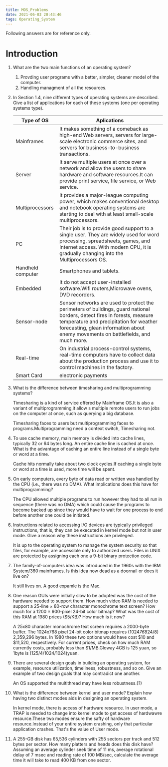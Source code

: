 ```yaml
---
title: MOS_Problems
date: 2021-06-03 20:43:46
tags: Operating_System
---
```


Following answers are for reference only.

# Introduction
1. What are the two main functions of an operating system?
   
   1. Provding user programs with a better, simpler, cleaner model of the computer.
   2. Handling managment of all the resources.
2. In Section 1.4, nine different types of operating systems are described. Give a list of
applications for each of these systems (one per operating systems type).

    | Type of OS | Aplications |
    |-|-|
    | Mainframes | It makes something of a comeback as high-end Web servers, servers for large-scale electronic commerce sites, and servers for business-to-business transactions. |
    | Server | It serve multiple users at once over a network and allow the users to share hardware and software resources.It can provide print service, file service, or Web service.  |
    | Multiprocessors | It provides a major-league computing power, which makes conventional desktop and notebook operating systems are starting to deal with at least small-scale multiprocessors.  |
    | PC | Their job is to provide good support to a single user. They are widely used for word processing, spreadsheets, games, and Internet access. With modern CPU, it is gradually changing into the Multiprocessors OS.  |
    | Handheld computer | Smartphones and tablets. |
    | Embedded | It do not accept user-installed software.Wifi routers,Microwave ovens, DVD recorders.|
    | Sensor-node | Sensor networks are used to protect the perimeters of buildings, guard national borders, detect fires in forests, measure temperature and precipitation for weather forecasting, glean information about enemy movements on battlefields, and much more. |
    | Real-time | On industrial process-control systems, real-time computers have to collect data about the production process and use it to control machines in the factory. |
    | Smart Card | electronic payments|

3. What is the difference between timesharing and multiprogramming systems?
   
    
    Timesharing is a kind of service offered by Mainframe OS.It is also a variant of multiprogramming,it allow s multiple remote users to run jobs on the computer at once, such as querying a big database. 
    
    Timesharing faces to users but multiprogramming faces to programs.Multiprogramming need a context switch, Timesharing not.
    
4. To use cache memory, main memory is divided into cache lines, typically 32 or 64 bytes long. An entire cache line is cached at once. What is the advantage of caching an entire line instead of a single byte or word at a time.
   
   Cache hits normally take about two clock cycles.If caching a single byte or word at a time is used, more time will be spent.

5. On early computers, every byte of data read or written was handled by the CPU (i.e., there was no DMA). What implications does this have for multiprogramming?

    The CPU allowed multiple programs to run however they had to all run in sequence (there was no DMA) which could cause the programs to become backed up since they would have to wait for one process to end before another one could be initiated.

6. Instructions related to accessing I/O devices are typically privileged instructions, that is, they can be executed in kernel mode but not in user mode. Give a reason why these instructions are privileged.

    It is up to the operating system to manage the system security so that files, for example, are accessible only to authorized users. Files in UNIX are protected by assigning each one a 9-bit binary protection code.

7. The family-of-computers idea was introduced in the 1960s with the IBM System/360 mainframes. Is this idea now dead as a doornail or does it live on?

    It still lives on. A good expamle is the Mac.


8. One reason GUIs were initially slow to be adopted was the cost of the hardware needed to support them. How much video RAM is needed to support a 25-line × 80-row character monochrome text screen? How much for a 1200 × 900-pixel 24-bit color bitmap? What was the cost of this RAM at 1980 prices ($5/KB)? How much is it now?

    A 25x80 character monochrome text screen requires a 2000-byte buffer. The 1024x768 pixel 24-bit color bitmap requires (1024*768*24/8) 2,359,296 bytes. In 1980 these two options would have cost $10 and $11,520, respectively. For current prices, check on how much RAM currently costs, probably less than $1/MB.Gloway 4GB is 125 yuan, so 1byte is (125/4/1024/1024)yuan.

9. There are several design goals in building an operating system, for example, resource utilization, timeliness, robustness, and so on. Give an example of two design goals that may contradict one another.

    An OS supported the multithread may have less robustness.(?)

10. What is the difference between kernel and user mode? Explain how having two distinct modes aids in designing an operating system.

    In kernel mode, there is access of hardware resource. In user mode, a TRAP is needed to change into kernel mode to get access of hardwawre resource.These two modes ensure the safty of hardware resource.Instead of your entire system crashing, only that particular application crashes. That's the value of User mode.

11. A 255-GB disk has 65,536 cylinders with 255 sectors per track and 512 bytes per sector. How many platters and heads does this disk have? Assuming an average cylinder seek time of 11 ms, average rotational delay of 7 msec and reading rate of 100 MB/sec, calculate the average time it will take to read 400 KB from one sector.
    
    